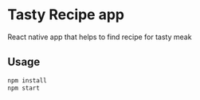 # Tasty Recipe app

React native app that helps to find recipe for tasty meak

## Usage

```bash
npm install
npm start